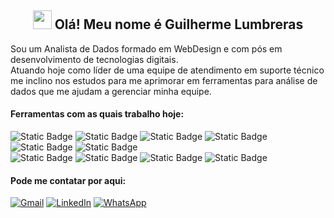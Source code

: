 <h2 align="center"><img src = "https://raw.githubusercontent.com/MartinHeinz/MartinHeinz/master/wave.gif" width = 30px> Olá! Meu nome é Guilherme Lumbreras</h2>

Sou um Analista de Dados formado em WebDesign e com pós em desenvolvimento de tecnologias digitais.<br>
Atuando hoje como líder de uma equipe de atendimento em suporte técnico me inclino nos estudos para me aprimorar em ferramentas para análise de dados que me ajudam a gerenciar minha equipe.

#### Ferramentas com as quais trabalho hoje:
![Static Badge](https://img.shields.io/badge/PowerBI-MS?style=for-the-badge&logoColor=%23FF00FF&logoSize=auto&color=%23DEA210)
![Static Badge](https://img.shields.io/badge/Python-P?style=for-the-badge&logo=python&logoColor=%23FFCB3D&logoSize=auto&color=%233674A8)
![Static Badge](https://img.shields.io/badge/MySQL-a?style=for-the-badge&logo=mysql&logoColor=%23FFFFFF&logoSize=auto&color=%234479A1)
![Static Badge](https://img.shields.io/badge/Excel-MS?style=for-the-badge&logo=googlesheets&logoSize=auto&color=%230F723B)
![Static Badge](https://img.shields.io/badge/figma%20-%20figma?style=for-the-badge&logo=figma&labelColor=%23002D62&color=%23002D62)
![Static Badge](https://img.shields.io/badge/MetaBase-a?style=for-the-badge&logo=metabase&logoColor=%23FFFFFF&logoSize=auto&color=%23509EE3)
<br>
![Static Badge](https://img.shields.io/badge/JavaScript-j?style=for-the-badge&logo=javascript&logoColor=%23222222&logoSize=auto&color=%23F7DF1E)
![Static Badge](https://img.shields.io/badge/git%20-%20git?style=for-the-badge&logo=git&labelColor=%23FFAE33&color=%23FFAE33)
![Static Badge](https://img.shields.io/badge/Trello%20-%20Trello?style=for-the-badge&logo=Trello&labelColor=%230052CC&color=%230052CC)
![Static Badge](https://img.shields.io/badge/googlecolab%20-%20googlecolab?style=for-the-badge&logo=googlecolab&labelColor=%23EE3322&color=%23EE3322)



#### Pode me contatar por aqui:
<a href="mailto:lumbrerasguilherme@gmail.com" align="center" target="_blank">![Gmail](https://img.shields.io/badge/Gmail-D14836?style=for-the-badge&logo=gmail&logoColor=white)</a>
<a href="https://linkedin.com/in/guilherme-lumbreras"  align="center" target="_blank">![LinkedIn](https://img.shields.io/badge/linkedin-%230077B5.svg?style=for-the-badge&logo=linkedin&logoColor=white)</a>
<a href="https://api.whatsapp.com/send?phone=5521984509969"  align="center" target="_blank">![WhatsApp](https://img.shields.io/badge/WhatsApp-25D366?style=for-the-badge&logo=whatsapp&logoColor=white)</a>
